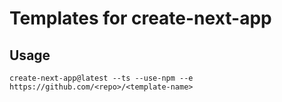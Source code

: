 # Templates for create-next-app

## Usage

```
create-next-app@latest --ts --use-npm --e https://github.com/<repo>/<template-name>
```
